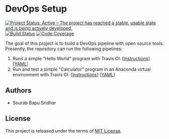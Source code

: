 # DevOps Setup

[![Project Status: Active – The project has reached a stable, usable state and is being actively developed.](https://www.repostatus.org/badges/latest/active.svg)](https://www.repostatus.org/#active) [![Build Status](https://www.travis-ci.com/sourabbapusridhar/devops-setup.svg?branch=master)](https://www.travis-ci.com/sourabbapusridhar) [![Code Coverage](https://codecov.io/gh/sourabbapusridhar/devops-setup/branch/master/graph/badge.svg?token=OFA5MBXZ0B)](https://codecov.io/gh/sourabbapusridhar/devops-setup)

The goal of this project is to build a DevOps pipeline with open source tools. Presently, the repository can run the following pipelines:

1. Runs a simple "Hello World" program with Travis CI. [[Instructions](https://github.com/sourabbapusridhar/devops-setup/blob/master/instructions/hello_world.md)] [[YAML](https://github.com/sourabbapusridhar/devops-setup/blob/master/yaml/hello_world.travis.yml)]
2. Run and test a simple "Calculator" program in an Anaconda virtual environment with Travis CI. [[Instructions](https://github.com/sourabbapusridhar/devops-setup/blob/master/instructions/calculator_conda_environment.md)] [[YAML](https://github.com/sourabbapusridhar/devops-setup/blob/master/yaml/calculator_conda_environment.travis.yml)]

## Authors
* Sourab Bapu Sridhar

## License
This project is released under the terms of [MIT License](LICENSE).